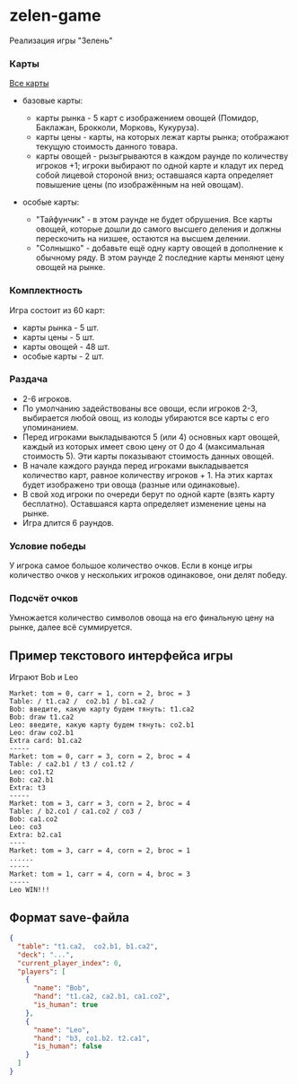 # zelen-game
Реализация игры "Зелень"

### Карты
[Все карты](https://66ddcf6f21f96a29579da227--aesthetic-sunburst-02ce89.netlify.app/)

* базовые карты:
  * карты рынка - 5 карт с изображением овощей (Помидор, Баклажан, Брокколи, Морковь, Кукуруза).
  * карты цены - карты, на которых лежат карты рынка; отображают текущую стоимость данного товара. 
  * карты овощей - рызыгрываются в каждом раунде по количеству игроков +1; игроки выбирают по одной карте и кладут их перед собой лицевой стороной вниз; оставшаяся карта определяет повышение цены (по изображённым на ней овощам).
  
* особые карты:
  * "Тайфунчик" - в этом раунде не будет обрушения. Все карты овощей, которые дошли до самого высшего деления и должны перескочить на низшее, остаются на высшем делении.
  * "Солнышко" - добавьте ещё одну карту овощей в дополнение к обычному ряду. В этом раунде 2 последние карты меняют цену овощей на рынке.
### Комплектность
Игра состоит из 60 карт:
 * карты рынка - 5 шт.
 * карты цены - 5 шт.
 * карты овощей - 48 шт.
 * особые карты - 2 шт.
### Раздача

 * 2-6 игроков.
 * По умолчанию задействованы все овощи, если игроков 2-3, выбирается любой овощ, из колоды убираются все карты с его упоминанием.
 * Перед игроками выкладываются 5 (или 4) основных карт овощей, каждый из которых имеет свою цену от 0 до 4 (максимальная стоимость 5). Эти карты показывают стоимость данных овощей.
 * В начале каждого раунда перед игроками выкладывается количество карт, равное количеству игроков + 1. На этих картах будет изображено три овоща (разные или одинаковые).
 * В свой ход игроки по очереди берут по одной карте (взять карту бесплатно). Оставшаяся карта определяет изменение цены на рынке.
 * Игра длится 6 раундов.

### Условие победы

У игрока самое большое количество очков. Если в конце игры количество очков у нескольких игроков одинаковое, они делят победу.

### Подсчёт очков 

Умножается количество символов овоща на его финальную цену на рынке, далее всё суммируется. 

## Пример текстового интерфейса игры

Играют Bob и Leo

```
Market: tom = 0, carr = 1, corn = 2, broc = 3
Table: / t1.ca2 /  co2.b1 / b1.ca2 /
Bob: введите, какую карту будем тянуть: t1.ca2
Bob: draw t1.ca2
Leo: введите, какую карту будем тянуть: co2.b1
Leo: draw co2.b1
Extra card: b1.ca2
-----
Market: tom = 0, carr = 3, corn = 2, broc = 4
Table: / ca2.b1 / t3 / co1.t2 /
Leo: co1.t2
Bob: ca2.b1
Extra: t3
-----
Market: tom = 3, carr = 3, corn = 2, broc = 4
Table: / b2.co1 / ca1.co2 / co3 /
Bob: ca1.co2
Leo: co3
Extra: b2.ca1
----
Market: tom = 3, carr = 4, corn = 2, broc = 1
......
-----
Market: tom = 1, carr = 4, corn = 4, broc = 3
-----
Leo WIN!!!
```


## Формат save-файла

```json
{
  "table": "t1.ca2,  co2.b1, b1.ca2",
  "deck": "...",
  "current_player_index": 0,
  "players": [
    {
      "name": "Bob",
      "hand": "t1.ca2, ca2.b1, ca1.co2",
      "is_human": true
    },
    {
      "name": "Leo",
      "hand": "b3, co1.b2. t2.ca1",
      "is_human": false
    }
  ]
}
```




















































